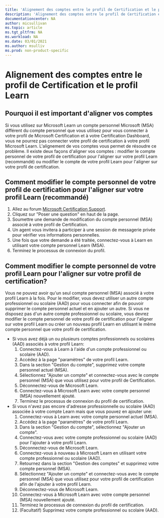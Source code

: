```yaml
---
title: 'Alignement des comptes entre le profil de Certification et le profil Learn | Microsoft Docs'
description: 'Alignement des comptes entre le profil de Certification et le profil Learn' 
documentationcenter: NA 
author: micsullivan
ms.topic: article
ms.tgt_pltfrm: NA
ms.workload: NA
ms.date: 03/01/2021
ms.author: msulliv
ms.prod: non-product-specific
---
```

# Alignement des comptes entre le profil de Certification et le profil Learn

## Pourquoi il est important d'aligner vos comptes

Si vous utilisez sur Microsoft Learn un compte personnel Microsoft (MSA) différent du compte personnel que vous utilisez pour vous connecter à votre profil de Microsoft Certification  et à votre Certification Dashboard, vous ne pourrez pas connecter votre profil de certification à votre profil Microsoft Learn. L'alignement de vos comptes vous permet de résoudre ce problème. Il existe deux façons d'aligner vos comptes : modifier le compte personnel de votre profil de certification pour l'aligner sur votre profil Learn (recommandé) ou modifier le compte de votre profil Learn pour l'aligner sur votre profil de certification.

## Comment modifier le compte personnel de votre profil de certification pour l'aligner sur votre profil Learn (recommandé)

1. Allez au forum [Microsoft Certification Support](https://aka.ms/mcpforum). 
2. Cliquez sur "Poser une question" en haut de la page. 
3. Soumettre une demande de modification du compte personnel (MSA) associé à votre profil de Certification. 
4. Un agent vous invitera à participer à une session de messagerie privée pour vérifier vos informations personnelles.
5. Une fois que votre demande a été traitée, connectez-vous à Learn en utilisant votre compte personnel Learn (MSA). 
6. Terminez le processus de connexion du profil. 

## Comment modifier le compte personnel de votre profil Learn pour l'aligner sur votre profil de certification?

Vous ne pouvez avoir qu'un seul compte personnel (MSA) associé à votre profil Learn à la fois. Pour le modifier, vous devez utiliser un autre compte professionnel ou scolaire (AAD) pour vous connecter afin de pouvoir supprimer le compte personnel actuel et en ajouter un autre.  Si vous ne disposez pas d'un autre compte professionnel ou scolaire, vous devrez modifier le compte personnel de votre profil de certification pour l'aligner sur votre profil Learn ou créer un nouveau profil Learn en utilisant le même compte personnel que votre profil de certification.

- Si vous avez déjà un ou plusieurs comptes professionnels ou scolaires (AAD) associés à votre profil Learn:
    1. Connectez-vous à Learn à l'aide d'un compte professionnel ou scolaire (AAD).
    2. Accédez à la page "paramètres" de votre profil Learn.
    3. Dans la section "Gestion du compte", supprimez votre compte personnel actuel (MSA).
    4. Sélectionnez "Ajouter un compte" et connectez-vous avec le compte personnel (MSA) que vous utilisez pour votre profil de Certification.
    5. Déconnectez-vous de Microsoft Learn.
    6. Connectez-vous à Microsoft Learn avec votre compte personnel (MSA) nouvellement ajouté.
    7. Terminez le processus de connexion du profil de certification.
- Si vous n'avez pas encore d'adresse professionnelle ou scolaire (AAD) associée à votre compte Learn mais que vous pouvez en ajouter une:
    1. Connectez-vous à Learn avec votre compte personnel actuel (MSA).
    2. Accédez à la page "paramètres" de votre profil Learn.
    3. Dans la section "Gestion du compte", sélectionnez "Ajouter un compte".
    4. Connectez-vous avec votre compte professionnel ou scolaire (AAD) pour l'ajouter à votre profil Learn.
    5. Déconnectez-vous de Microsoft Learn.
    6. Connectez-vous à nouveau à Microsoft Learn en utilisant votre compte professionnel ou scolaire (AAD).
    7. Retournez dans la section "Gestion des comptes" et supprimez votre compte personnel (MSA).
    8. Sélectionnez "Ajouter un compte" et connectez-vous avec le compte personnel (MSA) que vous utilisez pour votre profil de certification afin de l'ajouter à votre profil Learn.
    9. Déconnectez-vous de Microsoft Learn.
    10. Connectez-vous à Microsoft Learn avec votre compte personnel (MSA) nouvellement ajouté.
    11. Terminez le processus de connexion du profil de certification.
    12. (Facultatif) Supprimez votre compte professionnel ou scolaire (AAD).
